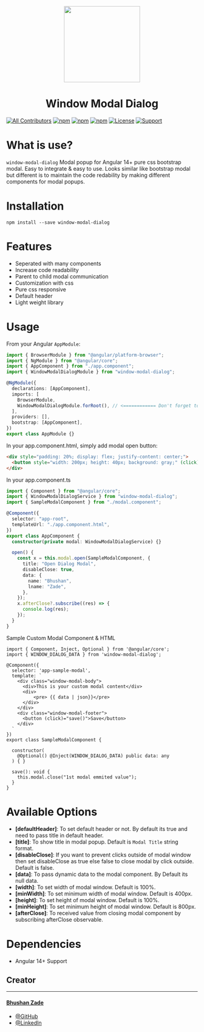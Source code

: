 <p align="center">
  <img height="200px" width="200px" style="text-align: center;" src="https://angular.io/assets/images/logos/angular/angular.svg">
  <h1 align="center">Window Modal Dialog</h1>
</p>

[![All Contributors](https://img.shields.io/badge/all_contributors-1-orange.svg?style=flat-square)](https://procodeprogramming.com/profile/bhushanzade)
[![npm](https://img.shields.io/npm/v/window-modal-dialog.svg)]()
[![npm](https://img.shields.io/npm/dm/window-modal-dialog.svg)]()
[![npm](https://img.shields.io/npm/dt/window-modal-dialog.svg)]()
[![License](https://img.shields.io/badge/License-Apache_2.0-blue.svg)](https://opensource.org/licenses/Apache-2.0)
[![Support](https://img.shields.io/badge/Support-Angular%2014%2B-blue.svg?style=flat-square)]()

<!-- [![Support](https://img.shields.io/badge/Support-Angular%206%2B-blue.svg?style=flat-square)]()
[![Support](https://img.shields.io/badge/Support-Angular%207%2B-blue.svg?style=flat-square)]()
[![Support](https://img.shields.io/badge/Support-Angular%208%2B-blue.svg?style=flat-square)]()
[![Support](https://img.shields.io/badge/Support-Angular%209%2B-blue.svg?style=flat-square)]()
[![Support](https://img.shields.io/badge/Support-Angular%2010%2B-blue.svg?style=flat-square)]()
[![Support](https://img.shields.io/badge/Support-Angular%2011%2B-blue.svg?style=flat-square)]()
[![Support](https://img.shields.io/badge/Support-Angular%2012%2B-blue.svg?style=flat-square)]() -->

# What is use?

`window-modal-dialog` Modal popup for Angular 14+ pure css bootstrap modal. Easy to integrate & easy to use. Looks similar like bootstrap modal but different is to maintain the code redability by making different components for modal popups.

<!-- ## Supports

| Angular Version | Package Version |
| :-------------- | :-------------- |
| Angular 7       | Version 7       |
| Angular 8       | Version 8       |
| Angular 9       | Version 9       |
| Angular 10      | Version 10      |
| Angular 11      | Version 11      |
| Angular 12      | Version 12      |
| Angular 13      | Version 13      |
| Angular 14      | Version 14      |
| Angular 15      | Version 15      |
| Angular 16      | Version 16      | -->

# Installation

```
npm install --save window-modal-dialog
```

<!-- # [Demo live site](https://bhushanzade.github.io/ngx-http-loader/) -->

# Features

- Seperated with many components
- Increase code readability
- Parent to child modal communication
- Customization with css
- Pure css responsive
- Default header
- Light weight library

# Usage

From your Angular `AppModule`:

```typescript
import { BrowserModule } from "@angular/platform-browser";
import { NgModule } from "@angular/core";
import { AppComponent } from "./app.component";
import { WindowModalDialogModule } from "window-modal-dialog";

@NgModule({
  declarations: [AppComponent],
  imports: [
    BrowserModule,
    WindowModalDialogModule.forRoot(), // <============ Don't forget to call 'forRoot()'!
  ],
  providers: [],
  bootstrap: [AppComponent],
})
export class AppModule {}
```

In your app.component.html, simply add modal open button:

```html
<div style="padding: 20%; display: flex; justify-content: center;">
  <button style="width: 200px; height: 40px; background: gray;" (click)="open()">Open Modal Popup</button>
</div>
```

In your app.component.ts

```typescript
import { Component } from "@angular/core";
import { WindowModalDialogService } from "window-modal-dialog";
import { SampleModalComponent } from "./modal.component";

@Component({
  selector: "app-root",
  templateUrl: "./app.component.html",
})
export class AppComponent {
  constructor(private modal: WindowModalDialogService) {}

  open() {
    const x = this.modal.open(SampleModalComponent, {
      title: "Open Dialog Modal",
      disableClose: true,
      data: {
        name: "Bhushan",
        lname: "Zade",
      },
    });
    x.afterClose?.subscribe((res) => {
      console.log(res);
    });
  }
}
```

Sample Custom Modal Component & HTML

```
import { Component, Inject, Optional } from '@angular/core';
import { WINDOW_DIALOG_DATA } from 'window-modal-dialog';

@Component({
  selector: 'app-sample-modal',
  template: `
    <div class="window-modal-body">
      <div>This is your custom modal content</div>
      <div>
          <pre> {{ data | json}}</pre>
      </div>
    </div>
    <div class="window-modal-footer">
      <button (click)="save()">Save</button>
    </div>
  `
})
export class SampleModalComponent {

  constructor(
    @Optional() @Inject(WINDOW_DIALOG_DATA) public data: any
  ) { }

  save(): void {
    this.modal.close("1st modal emmited value");
  }
}

```

# Available Options

- **[defaultHeader]**: To set default header or not. By default its true and need to pass title in default header.
- **[title]**: To show title in modal popup. Default is `Modal Title` string format.
- **[disableClose]**: If you want to prevent clicks outside of modal window then set disableClose as true else false to close modal by click outside. Default is false.
- **[data]**: To pass dynamic data to the modal component. By Default its null data.
- **[width]**: To set width of modal window. Default is 100%.
- **[minWidth]**: To set minimum width of modal window. Default is 400px.
- **[height]**: To set height of modal window. Default is 100%.
- **[minHeight]**: To set minimum height of modal window. Default is 800px.
- **[afterClose]**: To received value from closing modal component by subscribing afterClose observable.

# Dependencies

- Angular 14+ Support

## Creator

---

#### [Bhushan Zade](https://procodeprogramming.com/profile/bhushanzade)

- [@GitHub](https://github.com/bhushanzade)
- [@LinkedIn](https://www.linkedin.com/in/bhushanzade)

